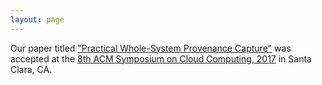 ```yaml
---
layout: page
---
```


Our paper titled ["Practical Whole-System Provenance Capture"](/pubs/phg+2017.pdf) was accepted at the [8th ACM Symposium on Cloud Computing, 2017](https://acmsocc.github.io/2017/) in Santa Clara, CA.
